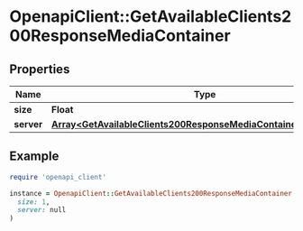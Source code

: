 # OpenapiClient::GetAvailableClients200ResponseMediaContainer

## Properties

| Name | Type | Description | Notes |
| ---- | ---- | ----------- | ----- |
| **size** | **Float** |  | [optional] |
| **server** | [**Array&lt;GetAvailableClients200ResponseMediaContainerServerInner&gt;**](GetAvailableClients200ResponseMediaContainerServerInner.md) |  | [optional] |

## Example

```ruby
require 'openapi_client'

instance = OpenapiClient::GetAvailableClients200ResponseMediaContainer.new(
  size: 1,
  server: null
)
```

